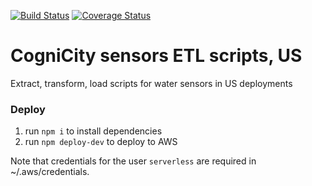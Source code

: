 [![Build Status](https://travis-ci.org/urbanriskmap/cognicity-sensors-etl-us.svg?branch=dev)](https://travis-ci.org/urbanriskmap/cognicity-sensors-etl-us) [![Coverage Status](https://coveralls.io/repos/github/urbanriskmap/cognicity-sensors-etl-us/badge.svg?branch=dev)](https://coveralls.io/github/urbanriskmap/cognicity-sensors-etl-us?branch=dev)

# CogniCity sensors ETL scripts, US
Extract, transform, load scripts for water sensors in US deployments


### Deploy

1. run `npm i` to install dependencies
2. run `npm deploy-dev` to deploy to AWS

Note that credentials for the user `serverless` are required in ~/.aws/credentials.